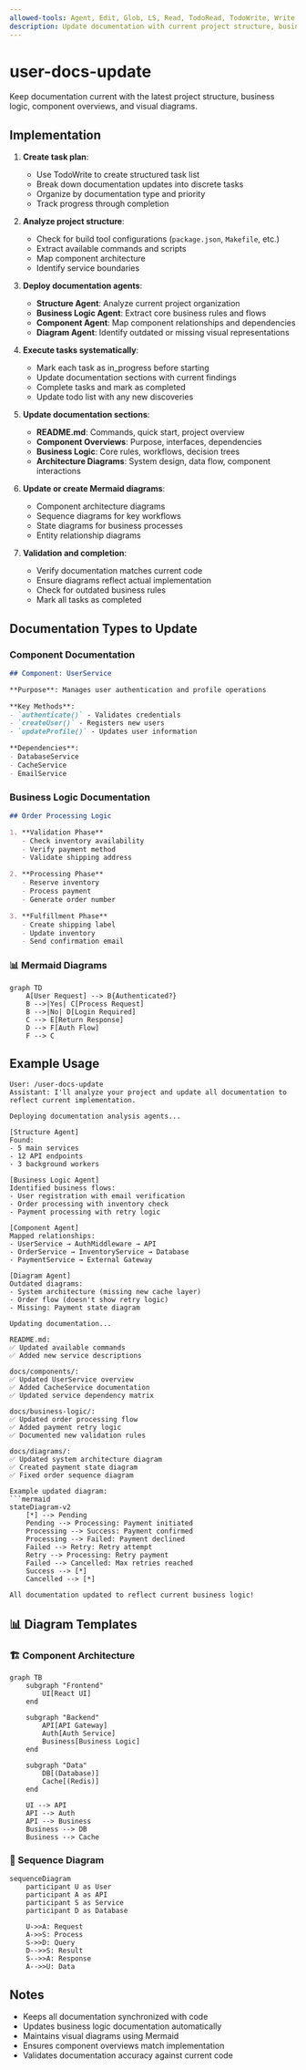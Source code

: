 ```yaml
---
allowed-tools: Agent, Edit, Glob, LS, Read, TodoRead, TodoWrite, Write
description: Update documentation with current project structure, business logic, and diagrams
---
```


# user-docs-update

Keep documentation current with the latest project structure, business logic, component overviews, and visual diagrams.

## Implementation

1. **Create task plan**:
   - Use TodoWrite to create structured task list
   - Break down documentation updates into discrete tasks
   - Organize by documentation type and priority
   - Track progress through completion

2. **Analyze project structure**:
   - Check for build tool configurations (`package.json`, `Makefile`, etc.)
   - Extract available commands and scripts
   - Map component architecture
   - Identify service boundaries

3. **Deploy documentation agents**:
   - **Structure Agent**: Analyze current project organization
   - **Business Logic Agent**: Extract core business rules and flows
   - **Component Agent**: Map component relationships and dependencies
   - **Diagram Agent**: Identify outdated or missing visual representations

4. **Execute tasks systematically**:
   - Mark each task as in_progress before starting
   - Update documentation sections with current findings
   - Complete tasks and mark as completed
   - Update todo list with any new discoveries

5. **Update documentation sections**:
   - **README.md**: Commands, quick start, project overview
   - **Component Overviews**: Purpose, interfaces, dependencies
   - **Business Logic**: Core rules, workflows, decision trees
   - **Architecture Diagrams**: System design, data flow, component interactions

6. **Update or create Mermaid diagrams**:
   - Component architecture diagrams
   - Sequence diagrams for key workflows
   - State diagrams for business processes
   - Entity relationship diagrams

7. **Validation and completion**:
   - Verify documentation matches current code
   - Ensure diagrams reflect actual implementation
   - Check for outdated business rules
   - Mark all tasks as completed

## Documentation Types to Update

### Component Documentation
```markdown
## Component: UserService

**Purpose**: Manages user authentication and profile operations

**Key Methods**:
- `authenticate()` - Validates credentials
- `createUser()` - Registers new users
- `updateProfile()` - Updates user information

**Dependencies**:
- DatabaseService
- CacheService
- EmailService
```

###  Business Logic Documentation
```markdown
## Order Processing Logic

1. **Validation Phase**
   - Check inventory availability
   - Verify payment method
   - Validate shipping address

2. **Processing Phase**
   - Reserve inventory
   - Process payment
   - Generate order number

3. **Fulfillment Phase**
   - Create shipping label
   - Update inventory
   - Send confirmation email
```

### 📊 Mermaid Diagrams
```mermaid
graph TD
    A[User Request] --> B{Authenticated?}
    B -->|Yes| C[Process Request]
    B -->|No| D[Login Required]
    C --> E[Return Response]
    D --> F[Auth Flow]
    F --> C
```

## Example Usage

```text
User: /user-docs-update
Assistant: I'll analyze your project and update all documentation to reflect current implementation.

Deploying documentation analysis agents...

[Structure Agent]
Found:
- 5 main services
- 12 API endpoints
- 3 background workers

[Business Logic Agent]
Identified business flows:
- User registration with email verification
- Order processing with inventory check
- Payment processing with retry logic

[Component Agent]
Mapped relationships:
- UserService → AuthMiddleware → API
- OrderService → InventoryService → Database
- PaymentService → External Gateway

[Diagram Agent]
Outdated diagrams:
- System architecture (missing new cache layer)
- Order flow (doesn't show retry logic)
- Missing: Payment state diagram

Updating documentation...

README.md:
✅ Updated available commands
✅ Added new service descriptions

docs/components/:
✅ Updated UserService overview
✅ Added CacheService documentation
✅ Updated service dependency matrix

docs/business-logic/:
✅ Updated order processing flow
✅ Added payment retry logic
✅ Documented new validation rules

docs/diagrams/:
✅ Updated system architecture diagram
✅ Created payment state diagram
✅ Fixed order sequence diagram

Example updated diagram:
```mermaid
stateDiagram-v2
    [*] --> Pending
    Pending --> Processing: Payment initiated
    Processing --> Success: Payment confirmed
    Processing --> Failed: Payment declined
    Failed --> Retry: Retry attempt
    Retry --> Processing: Retry payment
    Failed --> Cancelled: Max retries reached
    Success --> [*]
    Cancelled --> [*]

All documentation updated to reflect current business logic!
```

## 📊 Diagram Templates

### 🏗️ Component Architecture
```mermaid
graph TB
    subgraph "Frontend"
        UI[React UI]
    end

    subgraph "Backend"
        API[API Gateway]
        Auth[Auth Service]
        Business[Business Logic]
    end

    subgraph "Data"
        DB[(Database)]
        Cache[(Redis)]
    end

    UI --> API
    API --> Auth
    API --> Business
    Business --> DB
    Business --> Cache
```

### 🔄 Sequence Diagram
```mermaid
sequenceDiagram
    participant U as User
    participant A as API
    participant S as Service
    participant D as Database

    U->>A: Request
    A->>S: Process
    S->>D: Query
    D-->>S: Result
    S-->>A: Response
    A-->>U: Data
```

## Notes

- Keeps all documentation synchronized with code
- Updates business logic documentation automatically
- Maintains visual diagrams using Mermaid
- Ensures component overviews match implementation
- Validates documentation accuracy against current code
